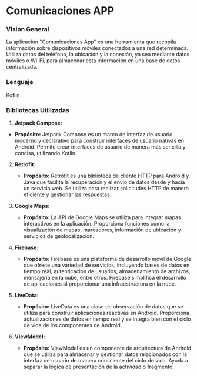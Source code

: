 <h1>Comunicaciones APP</h1>	
<h3>Vision General</h3>	
La aplicación "Comunicaciones App" es una herramienta que recopila información sobre dispositivos móviles conectados a una red determinada. 
Utiliza datos del teléfono, la ubicación y la conexión, ya sea mediante datos móviles o Wi-Fi, para almacenar esta información en una base de datos centralizada.
<h3>Lenguaje</h3>	
 Kotlin
<h3>Bibliotecas Utilizadas</h3>	

1.  **Jetpack Compose:**
   - **Propósito:** Jetpack Compose es un marco de interfaz de usuario moderno y declarativo para construir interfaces de usuario nativas en Android. Permite crear interfaces de usuario de manera más sencilla y concisa, utilizando Kotlin.

2. **Retrofit:**
   - **Propósito:** Retrofit es una biblioteca de cliente HTTP para Android y Java que facilita la recuperación y el envío de datos desde y hacia un servicio web. Se utiliza para realizar solicitudes HTTP de manera eficiente y gestionar las respuestas.

3. **Google Maps:**
   - **Propósito:** La API de Google Maps se utiliza para integrar mapas interactivos en la aplicación. Proporciona funciones como la visualización de mapas, marcadores, información de ubicación y servicios de geolocalización.

4. **Firebase:**
   - **Propósito:** Firebase es una plataforma de desarrollo móvil de Google que ofrece una variedad de servicios, incluyendo bases de datos en tiempo real, autenticación de usuarios, almacenamiento de archivos, mensajería en la nube, entre otros. Firebase simplifica el desarrollo de aplicaciones al proporcionar una infraestructura en la nube.

5. **LiveData:**
   - **Propósito:** LiveData es una clase de observación de datos que se utiliza para construir aplicaciones reactivas en Android. Proporciona actualizaciones de datos en tiempo real y se integra bien con el ciclo de vida de los componentes de Android.

6. **ViewModel:**
   - **Propósito:** ViewModel es un componente de arquitectura de Android que se utiliza para almacenar y gestionar datos relacionados con la interfaz de usuario de manera consciente del ciclo de vida. Ayuda a separar la lógica de presentación de la actividad o fragmento.

